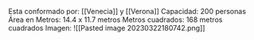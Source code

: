 Esta conformado por: [[Venecia]] y [[Verona]]
Capacidad: 200 personas
Área en Metros: 14.4 x 11.7 metros
Metros cuadrados: 168 metros cuadrados
Imagen:
![[Pasted image 20230322180742.png]]